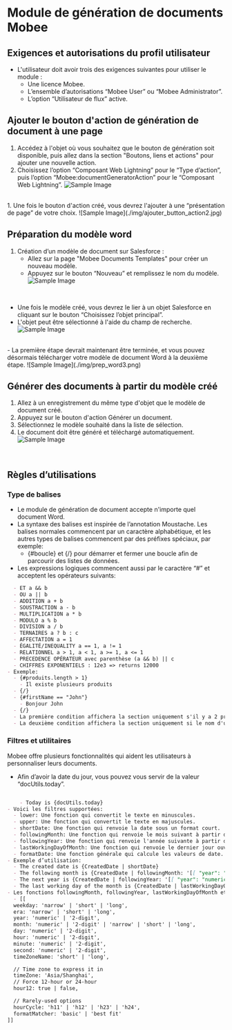 # Module de génération de documents Mobee

## Exigences et autorisations du profil utilisateur
- L'utilisateur doit avoir trois des exigences suivantes pour utiliser le module :
  - Une licence Mobee.
  - L’ensemble d’autorisations “Mobee User” ou “Mobee Administrator”.
  - L’option “Utilisateur de flux” active.

## Ajouter le bouton d'action de génération de document à une page
1. Accédez à l'objet où vous souhaitez que le bouton de génération soit disponible, puis allez dans la section "Boutons, liens et actions" pour ajouter une nouvelle action.
2. Choisissez l’option “Composant Web Lightning” pour le “Type d’action”, puis l’option “Mobee:documentGeneratorAction” pour le “Composant Web Lightning”.
![Sample Image](./img/ajouter_button_action.png)
<br />
1. Une fois le bouton d'action créé, vous devrez l'ajouter à une “présentation de page” de votre choix.
![Sample Image](./img/ajouter_button_action2.jpg)
<br />


## Préparation du modèle word
1. Création d’un modèle de document sur Salesforce :
   - Allez sur la page "Mobee Documents Templates" pour créer un nouveau modèle.
   - Appuyez sur le bouton “Nouveau” et remplissez le nom du modèle.
![Sample Image](./img/prep_word.png)
<br />

   - Une fois le modèle créé, vous devrez le lier à un objet Salesforce en cliquant sur le bouton “Choisissez l’objet principal”.
   - L'objet peut être sélectionné à l'aide du champ de recherche.
![Sample Image](./img/prep_word2.png)
<br />
   - La première étape devrait maintenant être terminée, et vous pouvez désormais télécharger votre modèle de document Word à la deuxième étape.
![Sample Image](./img/prep_word3.png)
<br />


## Générer des documents à partir du modèle créé
1. Allez à un enregistrement du même type d'objet que le modèle de document créé.
2. Appuyez sur le bouton d'action Générer un document.
3. Sélectionnez le modèle souhaité dans la liste de sélection.
4. Le document doit être généré et téléchargé automatiquement.
![Sample Image](./img/generer_apartir_modele_creer.png)

<br />

## Règles d’utilisations
### Type de balises
- Le module de génération de document accepte n'importe quel document Word.
- La syntaxe des balises est inspirée de l’annotation Moustache. Les balises normales commencent par un caractère alphabétique, et les autres types de balises commencent par des préfixes spéciaux, par exemple:
  - {#boucle} et {/} pour démarrer et fermer une boucle afin de parcourir des listes de données.
- Les expressions logiques commencent aussi par le caractère “#” et acceptent les opérateurs suivants:
````md
  - ET a && b
  - OU a || b
  - ADDITION a + b
  - SOUSTRACTION a - b
  - MULTIPLICATION a * b
  - MODULO a % b
  - DIVISION a / b
  - TERNAIRES a ? b : c
  - AFFECTATION a = 1
  - ÉGALITÉ/INEQUALITY a == 1, a != 1
  - RELATIONNEL a > 1, a < 1, a >= 1, a <= 1
  - PRECEDENCE OPÉRATEUR avec parenthèse (a && b) || c
  - CHIFFRES EXPONENTIELS : 12e3 => returns 12000
- Exemple:
  - {#produits.length > 1}
    - Il existe plusieurs produits
  - {/}
  - {#firstName == "John"}
    - Bonjour John
  - {/}
  - La première condition affichera la section uniquement s'il y a 2 produits ou plus.
  - La deuxième condition affichera la section uniquement si le nom d'utilisateur est la chaîne "John".
````
### Filtres et utilitaires
Mobee offre plusieurs fonctionnalités qui aident les utilisateurs à personnaliser leurs documents.
- Afin d’avoir la date du jour, vous pouvez vous servir de la valeur “docUtils.today”.
````md

    - Today is {docUtils.today}
- Voici les filtres supportées:
  - lower: Une fonction qui convertit le texte en minuscules.
  - upper: Une fonction qui convertit le texte en majuscules.
  - shortDate: Une fonction qui renvoie la date sous un format court.
  - followingMonth: Une fonction qui renvoie le mois suivant à partir d'une date donnée.
  - followingYear: Une fonction qui renvoie l'année suivante à partir d'une date donnée.
  - lastWorkingDayOfMonth: Une fonction qui renvoie le dernier jour ouvrable du mois à partir d'une date donnée.
  - formatDate: Une fonction générale qui calcule les valeurs de date.
- Exemple d’utilisation:
  - The created date is {CreatedDate | shortDate}
  - The following month is {CreatedDate | followingMonth: '[[ "year": "numeric", "month": "long" ]]'}
  - The next year is {CreatedDate | followingYear: '[[ "year": "numeric"]]'}
  - The last working day of the month is {CreatedDate | lastWorkingDayOfMonth}
- Les fonctions followingMonth, followingYear, lastWorkingDayOfMonth et formatDate acceptent les options de formatage suivantes:
  - [[
  weekday: 'narrow' | 'short' | 'long',
  era: 'narrow' | 'short' | 'long',
  year: 'numeric' | '2-digit',
  month: 'numeric' | '2-digit' | 'narrow' | 'short' | 'long',
  day: 'numeric' | '2-digit',
  hour: 'numeric' | '2-digit',
  minute: 'numeric' | '2-digit',
  second: 'numeric' | '2-digit',
  timeZoneName: 'short' | 'long',

  // Time zone to express it in
  timeZone: 'Asia/Shanghai',
  // Force 12-hour or 24-hour
  hour12: true | false,

  // Rarely-used options
  hourCycle: 'h11' | 'h12' | 'h23' | 'h24',
  formatMatcher: 'basic' | 'best fit'
]]

````
